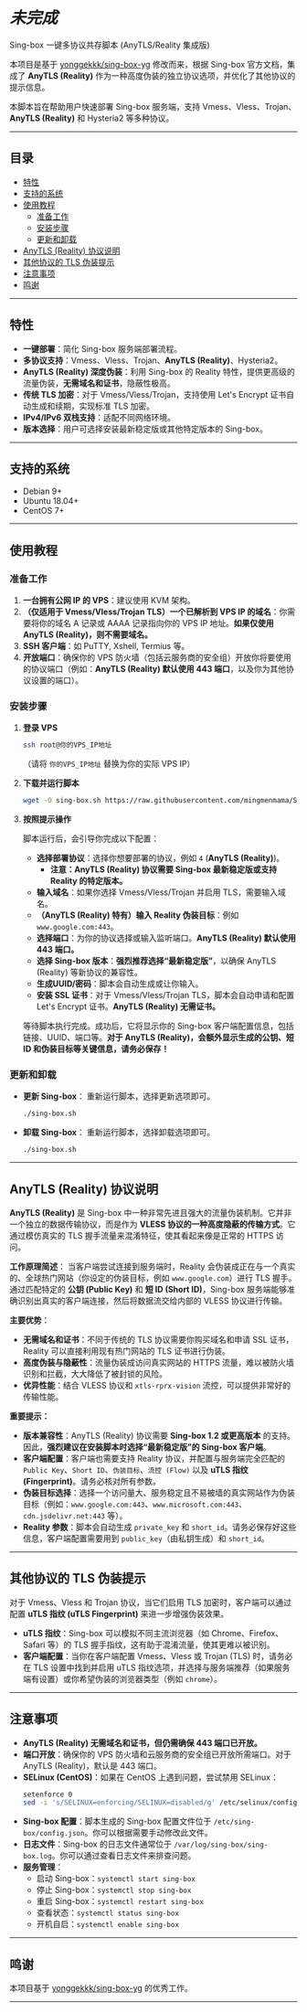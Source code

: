# ***未完成***
Sing-box 一键多协议共存脚本 (AnyTLS/Reality 集成版)

本项目是基于 [yonggekkk/sing-box-yg](https://github.com/yonggekkk/sing-box-yg) 修改而来，根据 Sing-box 官方文档，集成了 **AnyTLS (Reality)** 作为一种高度伪装的独立协议选项，并优化了其他协议的提示信息。

本脚本旨在帮助用户快速部署 Sing-box 服务端，支持 Vmess、Vless、Trojan、**AnyTLS (Reality)** 和 Hysteria2 等多种协议。

---

## 目录

-   [特性](#特性)
-   [支持的系统](#支持的系统)
-   [使用教程](#使用教程)
    -   [准备工作](#准备工作)
    -   [安装步骤](#安装步骤)
    -   [更新和卸载](#更新和卸载)
-   [AnyTLS (Reality) 协议说明](#anytls-reality-协议说明)
-   [其他协议的 TLS 伪装提示](#其他协议的-tls-伪装提示)
-   [注意事项](#注意事项)
-   [鸣谢](#鸣谢)

---

## 特性

* **一键部署**：简化 Sing-box 服务端部署流程。
* **多协议支持**：Vmess、Vless、Trojan、**AnyTLS (Reality)**、Hysteria2。
* **AnyTLS (Reality) 深度伪装**：利用 Sing-box 的 Reality 特性，提供更高级的流量伪装，**无需域名和证书**，隐蔽性极高。
* **传统 TLS 加密**：对于 Vmess/Vless/Trojan，支持使用 Let's Encrypt 证书自动生成和续期，实现标准 TLS 加密。
* **IPv4/IPv6 双栈支持**：适配不同网络环境。
* **版本选择**：用户可选择安装最新稳定版或其他特定版本的 Sing-box。

---

## 支持的系统

* Debian 9+
* Ubuntu 18.04+
* CentOS 7+

---

## 使用教程

### 准备工作

1.  **一台拥有公网 IP 的 VPS**：建议使用 KVM 架构。
2.  **（仅适用于 Vmess/Vless/Trojan TLS）一个已解析到 VPS IP 的域名**：你需要将你的域名 A 记录或 AAAA 记录指向你的 VPS IP 地址。**如果仅使用 AnyTLS (Reality)，则不需要域名。**
3.  **SSH 客户端**：如 PuTTY, Xshell, Termius 等。
4.  **开放端口**：确保你的 VPS 防火墙（包括云服务商的安全组）开放你将要使用的协议端口（例如：**AnyTLS (Reality) 默认使用 443 端口**，以及你为其他协议设置的端口）。

### 安装步骤

1.  **登录 VPS**

    ```bash
    ssh root@你的VPS_IP地址
    ```
    （请将 `你的VPS_IP地址` 替换为你的实际 VPS IP）

2.  **下载并运行脚本**

    ```bash
    wget -O sing-box.sh https://raw.githubusercontent.com/mingmenmama/Sing-box/main/sing-box.sh && chmod +x sing-box.sh && ./sing-box.sh
    ```

3.  **按照提示操作**

    脚本运行后，会引导你完成以下配置：

    * **选择部署协议**：选择你想要部署的协议，例如 `4` (**AnyTLS (Reality)**)。
        * **注意：AnyTLS (Reality) 协议需要 Sing-box 最新稳定版或支持 Reality 的特定版本。**
    * **输入域名**：如果你选择 Vmess/Vless/Trojan 并启用 TLS，需要输入域名。
    * **（AnyTLS (Reality) 特有）输入 Reality 伪装目标**：例如 `www.google.com:443`。
    * **选择端口**：为你的协议选择或输入监听端口。**AnyTLS (Reality) 默认使用 443 端口。**
    * **选择 Sing-box 版本**：**强烈推荐选择“最新稳定版”**，以确保 AnyTLS (Reality) 等新协议的兼容性。
    * **生成UUID/密码**：脚本会自动生成或让你输入。
    * **安装 SSL 证书**：对于 Vmess/Vless/Trojan TLS，脚本会自动申请和配置 Let's Encrypt 证书。**AnyTLS (Reality) 无需证书。**

    等待脚本执行完成。成功后，它将显示你的 Sing-box 客户端配置信息，包括链接、UUID、端口等。**对于 AnyTLS (Reality)，会额外显示生成的公钥、短 ID 和伪装目标等关键信息，请务必保存！**

### 更新和卸载

* **更新 Sing-box**：
    重新运行脚本，选择更新选项即可。
    ```bash
    ./sing-box.sh
    ```
* **卸载 Sing-box**：
    重新运行脚本，选择卸载选项即可。
    ```bash
    ./sing-box.sh
    ```

---

## AnyTLS (Reality) 协议说明

**AnyTLS (Reality)** 是 Sing-box 中一种非常先进且强大的流量伪装机制。它并非一个独立的数据传输协议，而是作为 **VLESS 协议的一种高度隐蔽的传输方式**。它通过模仿真实的 TLS 握手流量来混淆特征，使其看起来像是正常的 HTTPS 访问。

**工作原理简述**：
当客户端尝试连接到服务端时，Reality 会伪装成正在与一个真实的、全球热门网站（你设定的伪装目标，例如 `www.google.com`）进行 TLS 握手。通过匹配特定的 **公钥 (Public Key)** 和 **短 ID (Short ID)**，Sing-box 服务端能够准确识别出真实的客户端连接，然后将数据流交给内部的 VLESS 协议进行传输。

**主要优势**：
* **无需域名和证书**：不同于传统的 TLS 协议需要你购买域名和申请 SSL 证书，Reality 可以直接利用现有热门网站的 TLS 证书进行伪装。
* **高度伪装与隐蔽性**：流量伪装成访问真实网站的 HTTPS 流量，难以被防火墙识别和拦截，大大降低了被封锁的风险。
* **优异性能**：结合 VLESS 协议和 `xtls-rprx-vision` 流控，可以提供非常好的传输性能。

**重要提示：**
* **版本兼容性**：AnyTLS (Reality) 协议需要 **Sing-box 1.2 或更高版本** 的支持。因此，**强烈建议在安装脚本时选择“最新稳定版”的 Sing-box 客户端**。
* **客户端配置**：客户端也需要支持 Reality 协议，并配置与服务端完全匹配的 `Public Key`、`Short ID`、`伪装目标`、`流控 (Flow)` 以及 **uTLS 指纹 (Fingerprint)**。请务必核对所有参数。
* **伪装目标选择**：选择一个访问量大、服务稳定且不易被墙的真实网站作为伪装目标（例如：`www.google.com:443`、`www.microsoft.com:443`、`cdn.jsdelivr.net:443` 等）。
* **Reality 参数**：脚本会自动生成 `private_key` 和 `short_id`。请务必保存好这些信息，客户端配置需要用到 `public_key`（由私钥生成）和 `short_id`。

---

## 其他协议的 TLS 伪装提示

对于 Vmess、Vless 和 Trojan 协议，当它们启用 TLS 加密时，客户端可以通过配置 **uTLS 指纹 (uTLS Fingerprint)** 来进一步增强伪装效果。

* **uTLS 指纹**：Sing-box 可以模拟不同主流浏览器（如 Chrome、Firefox、Safari 等）的 TLS 握手指纹，这有助于混淆流量，使其更难以被识别。
* **客户端配置**：当你在客户端配置 Vmess、Vless 或 Trojan (TLS) 时，请务必在 TLS 设置中找到并启用 uTLS 指纹选项，并选择与服务端推荐（如果服务端有设置）或你希望伪装的浏览器类型（例如 `chrome`）。

---

## 注意事项

* **AnyTLS (Reality) 无需域名和证书，但仍需确保 443 端口已开放。**
* **端口开放**：确保你的 VPS 防火墙和云服务商的安全组已开放所需端口。对于 AnyTLS (Reality)，默认是 443 端口。
* **SELinux (CentOS)**：如果在 CentOS 上遇到问题，尝试禁用 SELinux：
    ```bash
    setenforce 0
    sed -i 's/SELINUX=enforcing/SELINUX=disabled/g' /etc/selinux/config
    ```
* **Sing-box 配置**：脚本生成的 Sing-box 配置文件位于 `/etc/sing-box/config.json`。你可以根据需要手动修改此文件。
* **日志文件**：Sing-box 的日志文件通常位于 `/var/log/sing-box/sing-box.log`。你可以通过查看日志文件来排查问题。
* **服务管理**：
    * 启动 Sing-box：`systemctl start sing-box`
    * 停止 Sing-box：`systemctl stop sing-box`
    * 重启 Sing-box：`systemctl restart sing-box`
    * 查看状态：`systemctl status sing-box`
    * 开机自启：`systemctl enable sing-box`

---

## 鸣谢

本项目基于 [yonggekkk/sing-box-yg](https://github.com/yonggekkk/sing-box-yg) 的优秀工作。

---
